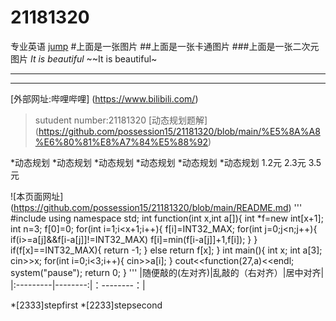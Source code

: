 # 21181320
专业英语
[jump](https://github.com/possession15/21181320/blob/main/%E9%A3%8E%E7%81%B5%E7%8E%89%E7%A7%80.png)
#上面是一张图片
##上面是一张卡通图片
###上面是一张二次元图片
*It is beautiful*
~~It is beautiful~


---
---

[外部网址:哔哩哔哩]
(https://www.bilibili.com/)



>sutudent number:21181320
[动态规划题解]
(https://github.com/possession15/21181320/blob/main/%E5%8A%A8%E6%80%81%E8%A7%84%E5%88%92)

*动态规划
*动态规划
*动态规划
 *动态规划
 *动态规划
 *动态规划
1.2元
2.3元
3.5元

![本页面网址]
(https://github.com/possession15/21181320/blob/main/README.md)
'''
#include <iostream>
using namespace std;
int function(int x,int a[]){
    int *f=new int[x+1];
    int n=3;
    f[0]=0;
    for(int i=1;i<x+1;i++){
        f[i]=INT32_MAX;
        for(int j=0;j<n;j++){
            if(i>=a[j]&&f[i-a[j]]!=INT32_MAX)
        f[i]=min(f[i-a[j]]+1,f[i]);
        }
    }
    if(f[x]==INT32_MAX){
        return -1;
    }
    else 
    return f[x];
}
int main(){
    int x;
    int a[3];
    cin>>x;
    for(int i=0;i<3;i++){
        cin>>a[i];
    }
    cout<<function(27,a)<<endl;
    system("pause");
    return 0;
}
'''
|随便敲的(左对齐)|乱敲的（右对齐）|居中对齐|
|:---------|--------:|：--------：|


*[2333]stepfirst
*[2233]stepsecond
